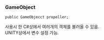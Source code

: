 ### GameObject
    public GameObjecct propeller;  
 

사용시 한 C#상에서 여러개의 객체를 불러올 수 있음.  
UNITY상에서 변수 설정 가능.
